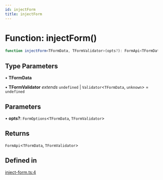 ```yaml
---
id: injectForm
title: injectForm
---
```


# Function: injectForm()

```ts
function injectForm<TFormData, TFormValidator>(opts?): FormApi<TFormData, TFormValidator>
```

## Type Parameters

• **TFormData**

• **TFormValidator** *extends* `undefined` \| `Validator`\<`TFormData`, `unknown`\> = `undefined`

## Parameters

• **opts?**: `FormOptions`\<`TFormData`, `TFormValidator`\>

## Returns

`FormApi`\<`TFormData`, `TFormValidator`\>

## Defined in

[inject-form.ts:4](https://github.com/TanStack/form/blob/bde3b1cb3de955b47034f0bfaa43dec13c67999a/packages/angular-form/src/inject-form.ts#L4)
